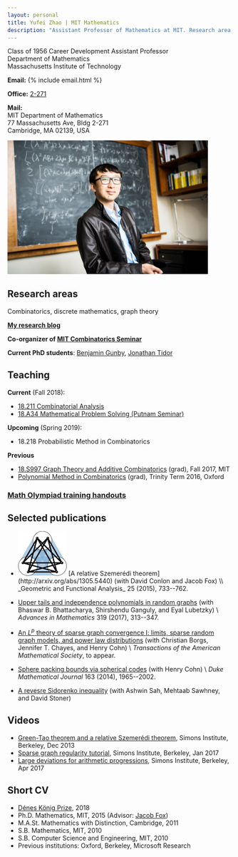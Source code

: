 ```yaml
---
layout: personal
title: Yufei Zhao | MIT Mathematics
description: "Assistant Professor of Mathematics at MIT. Research area: combinatorics and discrete mathematics"
---
```



<div class="row">
<div class="col-md-6">
<p>Class of 1956 Career Development Assistant Professor<br>
Department of Mathematics<br>
Massachusetts Institute of Technology</p>

<p><strong>Email:</strong>
{% include email.html %}</p>

<p><strong>Office:</strong> <a href="http://whereis.mit.edu/?go=2" target="_blank">2-271</a></p>

<p><strong>Mail:</strong><br>
MIT Department of Mathematics<br>
77 Massachusetts Ave, Bldg 2-271<br>
Cambridge, MA 02139, USA</p>

</div>
<div class="col-md-6">
<img src="photo.jpg" alt="Yufei Zhao" title="Yufei Zhao; photo credit: Joseph Lee" width="450px">
</div>
</div>


## Research areas

Combinatorics, discrete mathematics, graph theory

[**My research blog**](https://yufeizhao.wordpress.com/)

**Co-organizer of [MIT Combinatorics Seminar](http://math.mit.edu/seminars/combin/)**

**Current PhD students**:
[Benjamin Gunby](http://www.math.harvard.edu/people/GunbyBenjamin.html),
[Jonathan Tidor](https://math.mit.edu/directory/profile.php?pid=2037)

## Teaching

**Current** (Fall 2018):

* [18.211 Combinatorial Analysis](211/)
* [18.A34 Mathematical Problem Solving (Putnam Seminar)](a34/)


**Upcoming** (Spring 2019):

* 18.218 Probabilistic Method in Combinatorics

**Previous**

* [18.S997 Graph Theory and Additive Combinatorics](gtac/) (grad), Fall 2017, MIT
* [Polynomial Method in Combinatorics](pm16/) (grad), Trinity Term 2016, Oxford

### [Math Olympiad training handouts](olympiad)

## Selected publications

* <img class="side" alt="" height="100" src="research/relative-szemeredi-thumb.png" width="109" />
  [A relative Szemerédi theorem](http://arxiv.org/abs/1305.5440)
  (with David Conlon and Jacob Fox) \\
  _Geometric and Functional Analysis_ 25 (2015), 733--762.

* [Upper tails and independence polynomials in random graphs](http://arxiv.org/abs/1507.04074)
  (with Bhaswar B. Bhattacharya, Shirshendu Ganguly, and Eyal Lubetzky) \\
  _Advances in Mathematics_ 319 (2017), 313--347.

* [An $L^p$ theory of sparse graph convergence I: limits, sparse random graph models, and power law distributions](http://arxiv.org/abs/1401.2906)
  (with Christian Borgs, Jennifer T. Chayes, and Henry Cohn) \\
  _Transactions of the American Mathematical Society_, to appear.

* [Sphere packing bounds via spherical codes](http://arxiv.org/abs/1212.5966)
  (with Henry Cohn) \\
  _Duke Mathematical Journal_ 163 (2014), 1965--2002.

* [A revesre Sidorenko inequality](https://arxiv.org/abs/1809.09462) (with Ashwin Sah, Mehtaab Sawhney, and David Stoner)

## Videos

* <a href="javascript:void(0);" target="_self" onclick="$('#simons-talk-dec2013').toggle('fast');">
  Green-Tao theorem and a relative Szemerédi theorem</a>, Simons Institute, Berkeley, Dec 2013
  <div id="simons-talk-dec2013" style="display:none" class="videoWrapper">
  <iframe width="560" height="315" src="//www.youtube.com/embed/vsFFjhYLVrM" allowfullscreen></iframe>
  </div>
* <a href="javascript:void(0);" target="_self" onclick="$('#simons-talk-jan2017').toggle('fast');">
  Sparse graph regularity tutorial</a>, Simons Institute, Berkeley, Jan 2017
  <div id="simons-talk-jan2017" style="display:none" class="videoWrapper">
  <iframe width="560" height="315" src="//www.youtube.com/embed/ZXLtAj4eL0c" allowfullscreen></iframe>
  </div>
* <a href="javascript:void(0);" target="_self" onclick="$('#simons-talk-apr2017').toggle('fast');">
  Large deviations for arithmetic progressions</a>, Simons Institute, Berkeley, Apr 2017
  <div id="simons-talk-apr2017" style="display:none" class="videoWrapper">
  <iframe width="560" height="315" src="//www.youtube.com/embed/G9AJHUAz33o" allowfullscreen></iframe>
  </div>


## Short CV

* [Dénes König Prize](https://www.siam.org/prizes/sponsored/konig.php), 2018
* Ph.D. Mathematics, MIT, 2015 (Advisor: [Jacob Fox](http://stanford.edu/~jacobfox/))
* M.A.St. Mathematics with Distinction, Cambridge, 2011
* S.B. Mathematics, MIT, 2010
* S.B. Computer Science and Engineering, MIT, 2010
* Previous institutions: Oxford, Berkeley, Microsoft Research
